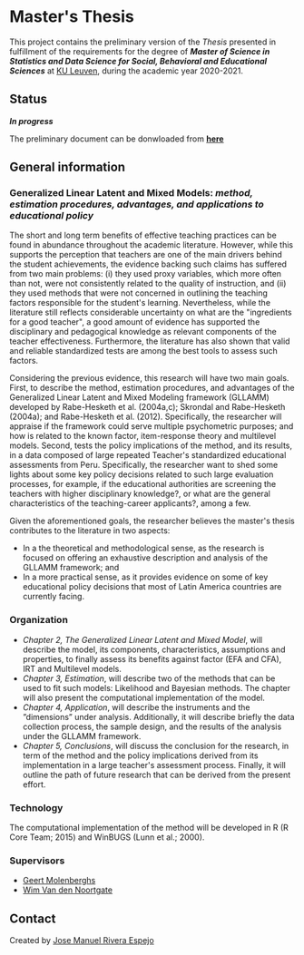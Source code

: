 # Master's Thesis
This project contains the preliminary version of the *Thesis* presented in fulfillment of the requirements for the degree of **_Master of Science in Statistics and Data Science for Social, Behavioral and Educational Sciences_** at [KU Leuven](https://onderwijsaanbod.kuleuven.be/2020/opleidingen/e/CQ_50550147.htm#activetab=diploma_omschrijving), during the academic year 2020-2021.


## Status
**_In progress_**

The preliminary document can be donwloaded from [**here**](https://raw.githubusercontent.com/jriveraespejo/thesis/master/thesis_JoseRivera.pdf)


## General information

### Generalized Linear Latent and Mixed Models: _method, estimation procedures, advantages, and applications to educational policy_

The short and long term benefits of effective teaching practices can be found in abundance throughout the academic literature. However, while this supports the perception that teachers are one of the main drivers behind the student achievements, the evidence backing such claims has suffered from two main problems: (i) they used proxy variables, which more often than not, were not consistently related to the quality of instruction, and (ii) they used methods that were not concerned in outlining the teaching factors responsible for the student's learning. Nevertheless, while the literature still reflects considerable uncertainty on what are the "ingredients for a good teacher", a good amount of evidence has supported the disciplinary and pedagogical knowledge as relevant components of the teacher effectiveness. Furthermore, the literature has also shown that valid and reliable standardized tests are among the best tools to assess such factors. 

Considering the previous evidence, this research will have two main goals. First, to describe the method, estimation procedures, and advantages of the Generalized Linear Latent and Mixed Modeling framework (GLLAMM) developed by Rabe-Hesketh et al. (2004a,c); Skrondal and Rabe-Hesketh (2004a); and Rabe-Hesketh et al. (2012). Specifically, the researcher will appraise if the framework could serve multiple psychometric purposes; and how is related to the known factor, item-response theory and multilevel models. Second, tests the policy implications of the method, and its results, in a data composed of large repeated Teacher's standardized educational assessments from Peru. Specifically, the researcher want to shed some lights about some key policy decisions related to such large evaluation processes, for example, if the educational authorities are screening the teachers with higher disciplinary knowledge?, or what are the general characteristics of the teaching-career applicants?, among a few. 

Given the aforementioned goals, the researcher believes the master's thesis contributes to the literature in two aspects:
* In a the theoretical and methodological sense, as the research is focused on offering an exhaustive description and analysis of the GLLAMM framework; and 
* In a more practical sense, as it provides evidence on some of key educational policy decisions that most of Latin America countries are currently facing.


### Organization
* _Chapter 2, The Generalized Linear Latent and Mixed Model_, will describe the model, its components, characteristics, assumptions and properties, to finally assess its benefits against factor (EFA and CFA), IRT and Multilevel models.
* _Chapter 3, Estimation_, will describe two of the methods that can be used to fit such models: Likelihood and Bayesian methods. The chapter will also present the computational implementation of the model.
* _Chapter 4, Application_, will describe the instruments and the ”dimensions” under analysis. Additionally, it will describe briefly the data collection process, the sample design, and the results of the analysis under the GLLAMM framework.
* _Chapter 5, Conclusions_, will discuss the conclusion for the research, in term of the method and the policy implications derived from its implementation in a large teacher's assessment process. Finally, it will outline the path of future research that can be derived from the present effort.


### Technology
The computational implementation of the method will be developed in R (R Core Team; 2015) and WinBUGS (Lunn et al.; 2000).


### Supervisors
* [Geert Molenberghs](https://www.kuleuven.be/wieiswie/nl/person/00056633)
* [Wim Van den Noortgate](https://www.kuleuven.be/wieiswie/nl/person/00006844)


## Contact
Created by [Jose Manuel Rivera Espejo](http://linkedin.com/in/jriveraespejo)
